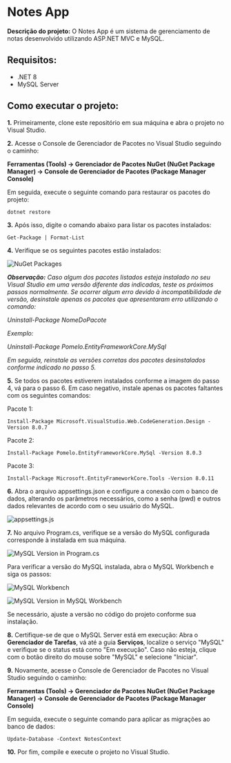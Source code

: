 # Notes App

**Descrição do projeto:** O Notes App é um sistema de gerenciamento de notas desenvolvido utilizando ASP.NET MVC e MySQL.

## Requisitos:
- .NET 8
- MySQL Server

## Como executar o projeto:

**1.** Primeiramente, clone este repositório em sua máquina e abra o projeto no Visual Studio.

**2.** Acesse o Console de Gerenciador de Pacotes no Visual Studio seguindo o caminho:

**Ferramentas (Tools) -> Gerenciador de Pacotes NuGet (NuGet Package Manager) -> Console de Gerenciador de Pacotes (Package Manager Console)**

Em seguida, execute o seguinte comando para restaurar os pacotes do projeto:

    dotnet restore

**3.** Após isso, digite o comando abaixo para listar os pacotes instalados:

    Get-Package | Format-List

**4.** Verifique se os seguintes pacotes estão instalados:

![NuGet Packages](https://github.com/user-attachments/assets/75d90129-548b-405c-bf79-600710e3d324)

_**Observação:** Caso algum dos pacotes listados esteja instalado no seu Visual Studio em uma versão diferente das indicadas, teste os próximos passos normalmente. Se ocorrer algum erro devido à incompatibilidade de versão, desinstale apenas os pacotes que apresentaram erro utilizando o comando:_

_Uninstall-Package NomeDoPacote_

_Exemplo:_

_Uninstall-Package Pomelo.EntityFrameworkCore.MySql_

_Em seguida, reinstale as versões corretas dos pacotes desinstalados conforme indicado no passo 5._

**5.** Se todos os pacotes estiverem instalados conforme a imagem do passo 4, vá para o passo 6. Em caso negativo, instale apenas os pacotes faltantes com os seguintes comandos:

Pacote 1:

    Install-Package Microsoft.VisualStudio.Web.CodeGeneration.Design -Version 8.0.7

Pacote 2:

    Install-Package Pomelo.EntityFrameworkCore.MySql -Version 8.0.3

Pacote 3:

    Install-Package Microsoft.EntityFrameworkCore.Tools -Version 8.0.11

**6.** Abra o arquivo appsettings.json e configure a conexão com o banco de dados, alterando os parâmetros necessários, como a senha (pwd) e outros dados relevantes de acordo com o seu usuário do MySQL.

![appsettings.js](https://github.com/user-attachments/assets/2c18d40a-6c17-4a80-863c-b96b54922373)

**7.** No arquivo Program.cs, verifique se a versão do MySQL configurada corresponde à instalada em sua máquina.

![MySQL Version in Program.cs](https://github.com/user-attachments/assets/3c30f530-4a35-4238-b028-b6ec5d7aa266)

Para verificar a versão do MySQL instalada, abra o MySQL Workbench e siga os passos:

![MySQL Workbench](https://github.com/user-attachments/assets/d15ca31b-e6c1-4755-b191-9d214be674ee)

![MySQL Version in MySQL Workbench](https://github.com/user-attachments/assets/916f64bb-b9f4-4817-9b80-00be590c7e97)

Se necessário, ajuste a versão no código do projeto conforme sua instalação.

**8.** Certifique-se de que o MySQL Server está em execução: Abra o **Gerenciador de Tarefas**, vá até a guia **Serviços**, localize o serviço "MySQL" e verifique se o status está como "Em execução". Caso não esteja, clique com o botão direito do mouse sobre "MySQL" e selecione "Iniciar".

**9.** Novamente, acesse o Console de Gerenciador de Pacotes no Visual Studio seguindo o caminho:

**Ferramentas (Tools) -> Gerenciador de Pacotes NuGet (NuGet Package Manager) -> Console de Gerenciador de Pacotes (Package Manager Console)**

Em seguida, execute o seguinte comando para aplicar as migrações ao banco de dados:

    Update-Database -Context NotesContext

**10.** Por fim, compile e execute o projeto no Visual Studio.
